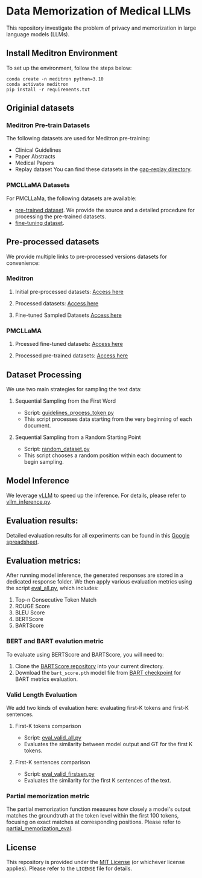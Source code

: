 # Data Memorization of Medical LLMs
This repository investigate the problem of privacy and memorization in large language models (LLMs).

## Install Meditron Environment
To set up the environment, follow the steps below:
```
conda create -n meditron python=3.10
conda activate meditron
pip install -r requirements.txt
```

## Originial datasets
### Meditron Pre-train Datasets 
The following datasets are used for Meditron pre-training: 
- Clinical Guidelines
- Paper Abstracts
- Medical Papers
- Replay dataset
You can find these datasets in the [gap-replay directory](https://github.com/epfLLM/meditron/tree/main/gap-replay).

### PMCLLaMA Datasets
For PMCLLaMa, the following datasets are available:
- [pre-trained dataset](./PMCLLama/readme.md). We provide the source and a detailed procedure for processing the pre-trained datasets.
- [fine-tuning dataset](https://huggingface.co/datasets/axiong/pmc_llama_instructions).

## Pre-processed datasets
We provide multiple links to pre-processed versions datasets for convenience:

### Meditron

1. Initial pre-processed datasets: [Access here](https://yaleedu-my.sharepoint.com/:f:/r/personal/anran_li_yale_edu/Documents/Medical%20LLMs%20Memorization/Experiment%20results/Pre-train/Initial_datasets?csf=1&web=1&e=abtPU6)

2. Processed datasets: [Access here](https://yaleedu-my.sharepoint.com/:f:/r/personal/anran_li_yale_edu/Documents/Medical%20LLMs%20Memorization/Experiment%20results/Pre-train/Meditron_split_dataset?csf=1&web=1&e=cxprDj)

3. Fine-tuned Sampled Datasets [Access here](https://yaleedu-my.sharepoint.com/:f:/r/personal/anran_li_yale_edu/Documents/Medical%20LLMs%20Memorization/Experiment%20results/Fine-tune/sampled_dataset?csf=1&web=1&e=lpQklH)


### PMCLLaMA
1. Prcessed fine-tuned datasets: [Access here](https://yaleedu-my.sharepoint.com/:f:/r/personal/anran_li_yale_edu/Documents/Medical%20LLMs%20Memorization/Experiment%20results/Fine-tune/sampled_dataset/PMCLLaMA_finetuned_dataset?csf=1&web=1&e=vpR1FJ)

2. Processed pre-trained datasets: [Access here](https://yaleedu-my.sharepoint.com/:f:/r/personal/anran_li_yale_edu/Documents/Medical%20LLMs%20Memorization/Experiment%20results/Pre-train/PMCLLaMA_split_dataset?csf=1&web=1&e=dplsms)

## Dataset Processing
We use two main strategies for sampling the text data:
1. Sequential Sampling from the First Word
   - Script: [guidelines_process_token.py](./Meditron/guidelines_process_token.py)
   - This script processes data starting from the very beginning of each document.

2. Sequential Sampling from a Random Starting Point
   - Script: [random_dataset.py](./Meditron/random_dataset.py)
   - This script chooses a random position within each document to begin sampling. 

## Model Inference
We leverage  [vLLM](https://github.com/vllm-project/vllm) to speed up the inference. For details, please refer to [vllm_inference.py](./Meditron/vllm_inference.py).

## Evaluation results:
Detailed evaluation results for all experiments can be found in this [Google spreadsheet](https://docs.google.com/spreadsheets/d/1cbOuZKMctm0PAj3LCwNYm2mJBz-tFvfkHrGIHNxxGow/edit?usp=sharing).

## Evaluation metrics:
After running model inference, the generated responses are stored in a dedicated response folder. We then apply various evaluation metrics using the script [eval_all.py](./eval/full_eval/eval_all.py), which includes:
1. Top-n Consecutive Token Match
2. ROUGE Score
3. BLEU Score
4. BERTScore
5. BARTScore

### BERT and BART evalution metric
To evaluate using BERTScore and BARTScore, you will need to:
1. Clone the [BARTScore repository](https://github.com/neulab/BARTScore) into your current directory.
2. Download the `bart_score.pth` model file from [BART checkpoint](https://drive.google.com/u/0/uc?id=1_7JfF7KOInb7ZrxKHIigTMR4ChVET01m&export=download) for BART metrics evaluation. 


### Valid Length Evaluation
We add two kinds of evaluation here: evaluating first-K tokens and first-K sentences.

1. First-K tokens comparison
    - Script: [eval_valid_all.py](./eval/valid_length_eval/eval_valid_all.py)
    - Evaluates the similarity between model output and GT for the first K tokens.

2. First-K sentences comparison
    - Script: [eval_valid_firstsen.py](./eval/valid_sent_eval/eval_valid_firstsen.py)
    - Evaluates the similarity for the first K sentences of the text.

### Partial memorization metric
The partial memorization function measures how closely a model's output matches the groundtruth at the token level within the first 100 tokens, focusing on exact matches at corresponding positions. Please refer to [partial_memorization_eval](./partial_memorization_eval.py).


## License
This repository is provided under the [MIT License](./LICENSE) (or whichever license applies). Please refer to the `LICENSE` file for details.